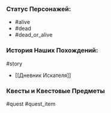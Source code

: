 ### Статус Персонажей:

- #alive
- #dead
- #dead_or_alive

### История Наших Похождений:

#story

- [[Дневник Искателя]]

### Квесты и Квестовые Предметы

#quest #quest_item
